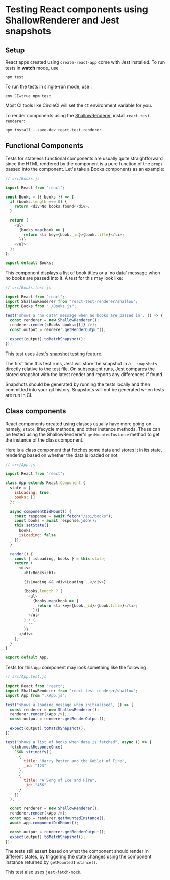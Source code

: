 # Testing React components using ShallowRenderer and Jest snapshots

## Setup

React apps created using `create-react-app` come with Jest installed. To run
tests in **watch** mode, use

    npm test

To run the tests in single-run mode, use .

    env CI=true npm test

Most CI tools like CircleCI will set the `CI` environment variable for you.

To render components using the [ShallowRenderer][], install `react-test-renderer`:

    npm install --save-dev react-test-renderer

## Functional Components

Tests for stateless functional components are usually quite straightforward
since the HTML rendered by the component is a pure function of the `props`
passed into the component. Let's take a Books components as an example:

```javascript
// src/Books.js

import React from "react";

const Books = ({ books }) => {
  if (books.length === 0) {
    return <div>No books found</div>;
  }

  return (
    <ul>
      {books.map(book => {
        return <li key={book._id}>{book.title}</li>;
      })}
    </ul>
  );
};

export default Books;
```

This component displays a list of book titles or a 'no data' message when no
books are passed into it. A test for this may look like:

```javascript
// src/Books.test.js

import React from "react";
import ShallowRenderer from "react-test-renderer/shallow";
import Books from "./Books.js";

test('shows a "no data" message when no books are passed in', () => {
  const renderer = new ShallowRenderer();
  renderer.render(<Books books={[]} />);
  const output = renderer.getRenderOutput();

  expect(output).toMatchSnapshot();
});
```

This test uses [Jest's snapshot testing][snapshot] feature.

The first time this test runs, Jest will store the snapshot in a
`__snapshots__` directly relative to the test file. On subsequent runs, Jest
compares the stored snapshot with the latest render and reports any differences
if found.

Snapshots should be generated by running the tests locally and then committed
into your git history. Snapshots will not be generated when tests are run in
CI.

## Class components

React components created using classes usually have more going on - namely,
`state`, lifecycle methods, and other instance methods. These can be tested
using the ShallowRenderer's `getMountedInstance` method to get the instance of
the class component.

Here is a class component that fetches some data and stores it in its state,
rendering based on whether the data is loaded or not:

```javascript
// src/App.js

import React from "react";

class App extends React.Component {
  state = {
    isLoading: true,
    books: []
  };

  async componentDidMount() {
    const response = await fetch("/api/books");
    const books = await response.json();
    this.setState({
      books,
      isLoading: false
    });
  }

  render() {
    const { isLoading, books } = this.state;
    return (
      <div>
        <h1>Books</h1>

        {isLoading && <div>Loading...</div>}

        {books.length ? (
          <ul>
            {books.map(book => {
              return <li key={book._id}>{book.title}</li>;
            })}
          </ul>
        ) : (
          ""
        )}
      </div>
    );
  }
}

export default App;
```

Tests for this `App` component may look something like the following:

```javascript
// src/App.test.js

import React from "react";
import ShallowRenderer from "react-test-renderer/shallow";
import App from "./App.js";

test("shows a loading message when initialised", () => {
  const renderer = new ShallowRenderer();
  renderer.render(<App />);
  const output = renderer.getRenderOutput();

  expect(output).toMatchSnapshot();
});

test("shows a list of books when data is fetched", async () => {
  fetch.mockResponseOnce(
    JSON.stringify([
      {
        title: "Harry Potter and the Goblet of Fire",
        _id: "123"
      },
      {
        title: "A Song of Ice and Fire",
        _id: "456"
      }
    ])
  );

  const renderer = new ShallowRenderer();
  renderer.render(<App />);
  const app = renderer.getMountedInstance();
  await app.componentDidMount();

  const output = renderer.getRenderOutput();
  expect(output).toMatchSnapshot();
});
```

The tests still assert based on what the component should render in different
states, by triggering the state changes using the component instance returned
by `getMountedInstance()`.

This test also uses `jest-fetch-mock`.

[ShallowRenderer]: https://reactjs.org/docs/shallow-renderer.html
[snapshot]: https://jestjs.io/docs/en/snapshot-testing.html
